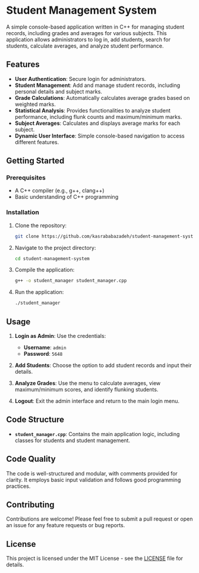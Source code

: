 # Student Management System

A simple console-based application written in C++ for managing student records, including grades and averages for various subjects. This application allows administrators to log in, add students, search for students, calculate averages, and analyze student performance.

## Features

- **User Authentication**: Secure login for administrators.
- **Student Management**: Add and manage student records, including personal details and subject marks.
- **Grade Calculations**: Automatically calculates average grades based on weighted marks.
- **Statistical Analysis**: Provides functionalities to analyze student performance, including flunk counts and maximum/minimum marks.
- **Subject Averages**: Calculates and displays average marks for each subject.
- **Dynamic User Interface**: Simple console-based navigation to access different features.

## Getting Started

### Prerequisites

- A C++ compiler (e.g., g++, clang++)
- Basic understanding of C++ programming

### Installation

1. Clone the repository:

   ```bash
   git clone https://github.com/kasrababazadeh/student-management-system.git

2. Navigate to the project directory:

   ```bash
   cd student-management-system

3. Compile the application:

   ```bash
   g++ -o student_manager student_manager.cpp

4. Run the application:

   ```bash
   ./student_manager


## Usage

1. **Login as Admin**: Use the credentials:
   - **Username**: `admin`
   - **Password**: `5648`
  
2. **Add Students**: Choose the option to add student records and input their details.

3. **Analyze Grades**: Use the menu to calculate averages, view maximum/minimum scores, and identify flunking students.

4. **Logout**: Exit the admin interface and return to the main login menu.

## Code Structure

- **`student_manager.cpp`**: Contains the main application logic, including classes for students and student management.

## Code Quality

The code is well-structured and modular, with comments provided for clarity. It employs basic input validation and follows good programming practices.

## Contributing

Contributions are welcome! Please feel free to submit a pull request or open an issue for any feature requests or bug reports.

## License

This project is licensed under the MIT License - see the [LICENSE](LICENSE) file for details.
